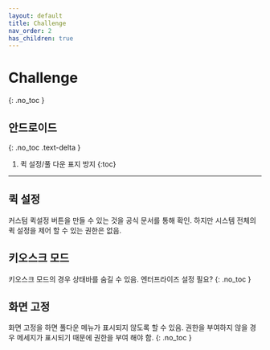 ```yaml
---
layout: default
title: Challenge
nav_order: 2
has_children: true
---
```


# Challenge
{: .no_toc }

## 안드로이드
{: .no_toc .text-delta }

1. 퀵 설정/풀 다운 표지 방지
{:toc}

---

## 퀵 설정
커스텀 퀵설정 버튼을 만들 수 있는 것을 공식 문서를 통해 확인.
하지만 시스템 전체의 퀵 설정을 제어 할 수 있는 권한은 없음.

## 키오스크 모드
키오스크 모드의 경우 상태바를 숨길 수 있음.
엔터프라이즈 설정 필요?
{: .no_toc }

## 화면 고정
화면 고정을 하면 풀다운 메뉴가 표시되지 않도록 할 수 있음.
권한을 부여하지 않을 경우 메세지가 표시되기 때문에 권한을 부여 해야 함. 
{: .no_toc }